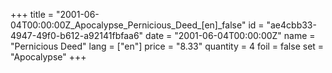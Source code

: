+++
title = "2001-06-04T00:00:00Z_Apocalypse_Pernicious_Deed_[en]_false"
id = "ae4cbb33-4947-49f0-b612-a92141fbfaa6"
date = "2001-06-04T00:00:00Z"
name = "Pernicious Deed"
lang = ["en"]
price = "8.33"
quantity = 4
foil = false
set = "Apocalypse"
+++
